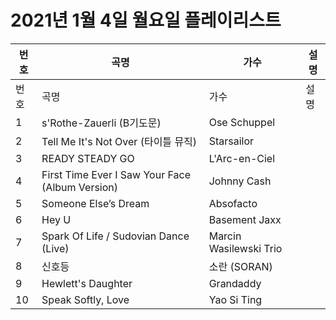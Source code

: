 # 2021년 1월 4일 월요일 플레이리스트

| 번호 | 곡명 | 가수 | 설명 |
|------|------|------|------|
| 번호 | 곡명 | 가수 | 설명 |
| 1 | s'Rothe-Zauerli (B기도문) | Ose Schuppel |  |
| 2 | Tell Me It's Not Over (타이틀 뮤직) | Starsailor |  |
| 3 | READY STEADY GO | L'Arc-en-Ciel |  |
| 4 | First Time Ever I Saw Your Face (Album Version) | Johnny Cash |  |
| 5 | Someone Else’s Dream | Absofacto |  |
| 6 | Hey U | Basement Jaxx |  |
| 7 | Spark Of Life / Sudovian Dance (Live) | Marcin Wasilewski Trio |  |
| 8 | 신호등 | 소란 (SORAN) |  |
| 9 | Hewlett's Daughter | Grandaddy |  |
| 10 | Speak Softly, Love | Yao Si Ting |  |
